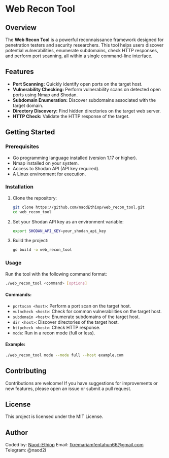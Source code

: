 
# Web Recon Tool

## Overview
The **Web Recon Tool** is a powerful reconnaissance framework designed for penetration testers and security researchers. This tool helps users discover potential vulnerabilities, enumerate subdomains, check HTTP responses, and perform port scanning, all within a single command-line interface.

## Features
- **Port Scanning:** Quickly identify open ports on the target host.
- **Vulnerability Checking:** Perform vulnerability scans on detected open ports using Nmap and Shodan.
- **Subdomain Enumeration:** Discover subdomains associated with the target domain.
- **Directory Discovery:** Find hidden directories on the target web server.
- **HTTP Check:** Validate the HTTP response of the target.

## Getting Started

### Prerequisites
- Go programming language installed (version 1.17 or higher).
- Nmap installed on your system.
- Access to Shodan API (API key required).
- A Linux environment for execution.

### Installation
1. Clone the repository:
   ```bash
   git clone https://github.com/naodEthiop/web_recon_tool.git
   cd web_recon_tool
   ```

2. Set your Shodan API key as an environment variable:
   ```bash
   export SHODAN_API_KEY=your_shodan_api_key
   ```

3. Build the project:
   ```bash
   go build -o web_recon_tool
   ```

### Usage
Run the tool with the following command format:
```bash
./web_recon_tool <command> [options]
```

#### Commands:
- `portscan <host>`: Perform a port scan on the target host.
- `vulncheck <host>`: Check for common vulnerabilities on the target host.
- `subdomain <host>`: Enumerate subdomains of the target host.
- `dir <host>`: Discover directories of the target host.
- `httpcheck <host>`: Check HTTP response.
- `mode`: Run in a recon mode (full or less).

#### Example:
```bash
./web_recon_tool mode --mode full --host example.com
```

## Contributing
Contributions are welcome! If you have suggestions for improvements or new features, please open an issue or submit a pull request.

## License
This project is licensed under the MIT License.

## Author
Coded by: [Naod-Ethiop](https://github.com/yourusername)
Email: fkremariamfentahun66@gmail.com
Telegram: @naod2i
